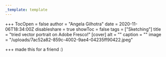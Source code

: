 ```yaml
---
_template: template
---
```



+++
TocOpen = false
author = "Angela Gilhotra"
date = 2020-11-06T18:34:00Z
disableshare = true
showToc = false
tags = ["Sketching"]
title = "tried vector portrait on Adobe Fresco!"
[cover]
alt = ""
caption = ""
image = "/uploads/7ac52a82-859c-4002-9ae4-04235ff90422.jpeg"

+++
made this for a friend :)
